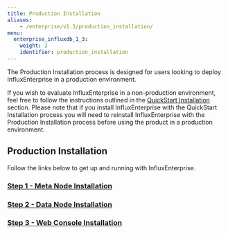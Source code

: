 ```yaml
---
title: Production Installation
aliases:
    - /enterprise/v1.3/production_installation/
menu:
  enterprise_influxdb_1_3:
    weight: 2
    identifier: production_installation
---
```


The Production Installation process is designed for users looking to deploy
InfluxEnterprise in a production environment.

If you wish to evaluate InfluxEnterprise in a non-production
environment, feel free to follow the instructions outlined in the
[QuickStart Installation](/enterprise_influxdb/v1.3/quickstart_installation) section.
Please note that if you install InfluxEnterprise with the QuickStart Installation process you
will need to reinstall InfluxEnterprise with the Production Installation
process before using the product in a production environment.


## Production Installation

Follow the links below to get up and running with InfluxEnterprise.

### [Step 1 - Meta Node Installation](/enterprise_influxdb/v1.3/production_installation/meta_node_installation/)
### [Step 2 - Data Node Installation](/enterprise_influxdb/v1.3/production_installation/data_node_installation/)
### [Step 3 - Web Console Installation](/enterprise_influxdb/v1.3/production_installation/web_console_installation/)
